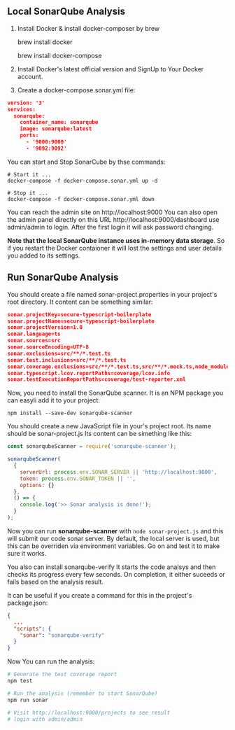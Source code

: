 ## Local SonarQube Analysis

1. Install Docker & install docker-composer by brew


    brew install docker
    
    brew install docker-compose


2. Install Docker's latest official version and SignUp to Your Docker account.

3. Create a docker-compose.sonar.yml file:

```json
version: '3'
services:
  sonarqube:
    container_name: sonarqube
    image: sonarqube:latest
    ports:
      - '9000:9000'
      - '9092:9092'
```

You can start and Stop SonarCube by thse commands:

    # Start it ...
    docker-compose -f docker-compose.sonar.yml up -d
    
    # Stop it ...
    docker-compose -f docker-compose.sonar.yml down


You can reach the admin site on http://localhost:9000 You can also open the admin panel directly on this URL http://localhost:9000/dashboard use admin/admin to login. After the first login it will ask password changing.

**Note that the local SonarQube instance uses in-memory data storage**. So if you restart the Docker contaioner it will lost the settings and user details you added to its settings.


## Run SonarQube Analysis

You should create a file named sonar-project.properties in your project's root directory. It content can be something similar:

```json
sonar.projectKey=secure-typescript-boilerplate
sonar.projectName=secure-typescript-boilerplate
sonar.projectVersion=1.0
sonar.language=ts
sonar.sources=src
sonar.sourceEncoding=UTF-8
sonar.exclusions=src/**/*.test.ts
sonar.test.inclusions=src/**/*.test.ts
sonar.coverage.exclusions=src/**/*.test.ts,src/**/*.mock.ts,node_modules/*,coverage/lcov-report/*
sonar.typescript.lcov.reportPaths=coverage/lcov.info
sonar.testExecutionReportPaths=coverage/test-reporter.xml
```

Now, you need to install the SonarQube scanner. It is an NPM package you can easyli add it to your project:

    npm install --save-dev sonarqube-scanner 

You should create a new JavaScript file in your's project root. Its name should be sonar-project.js Its content can be simething like this:

```javascript
const sonarqubeScanner = require('sonarqube-scanner');

sonarqubeScanner(
  {
    serverUrl: process.env.SONAR_SERVER || 'http://localhost:9000',
    token: process.env.SONAR_TOKEN || '',
    options: {}
  },
  () => {
    console.log('>> Sonar analysis is done!');
  }
);
```


Now you can run **sonarqube-scanner** with `node sonar-project.js` and this will submit our code sonar server. By default, the local server is used, but this can be overriden via environment variables. Go on and test it to make sure it works.

 
You also can install sonarqube-verify It starts the code analsys and then checks its progress every few seconds. On completion, it either suceeds or fails based on the analysis result.

It can be useful if you create a command for this in the project's package.json:

```json
{
  ...
  "scripts": {
    "sonar": "sonarqube-verify"
  }
}
```

Now You can run the analysis:


```bash
# Generate the test coverage report
npm test

# Run the analysis (remember to start SonarQube)
npm run sonar

# Visit http://localhost:9000/projects to see result 
# login with admin/admin
```

